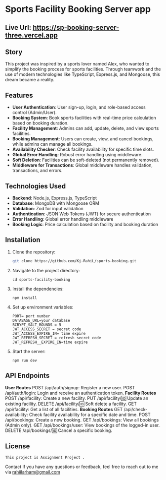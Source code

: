 # Sports Facility Booking Server app

## Live Url: https://sp-booking-server-three.vercel.app

## Story

This project was inspired by a sports lover named Alex, who wanted to simplify the booking process for sports facilities. Through teamwork and the use of modern technologies like TypeScript, Express.js, and Mongoose, this dream became a reality.

## Features

- **User Authentication**: User sign-up, login, and role-based access control (Admin/User).
- **Booking System**: Book sports facilities with real-time price calculation based on booking duration.
- **Facility Management**: Admins can add, update, delete, and view sports facilities.
- **Booking Management**: Users can create, view, and cancel bookings, while admins can manage all bookings.
- **Availability Checker**: Check facility availability for specific time slots.
- **Global Error Handling**: Robust error handling using middleware.
- **Soft Deletion**: Facilities can be soft-deleted (not permanently removed).
- **Middleware for Transactions**: Global middleware handles validation, transactions, and errors.

## Technologies Used

- **Backend**: Node.js, Express.js, TypeScript
- **Database**: MongoDB with Mongoose ORM
- **Validation**: Zod for input validation
- **Authentication**: JSON Web Tokens (JWT) for secure authentication
- **Error Handling**: Global error handling middleware
- **Booking Logic**: Price calculation based on facility and booking duration

## Installation

1. Clone the repository:

   ```bash
   git clone https://github.com/Kj-RahiL/sports-booking.git

    ```
2. Navigate to the project directory:
    ``` 
    cd sports-facility-booking
    ```
3. Install the dependencies:
    ``` 
    npm install
    ```
4. Set up environment variables:
    ```example
    PORT= port number
    DATABASE_URL=your database
    BCRYPT_SALT_ROUNDS = 5
    JWT_ACCESS_SECRET = secret code
    JWT_ACCESS_EXPIRE_IN= time expire
    JWT_REFRESH_SECRET = refresh secret code
    JWT_REFRESH__EXPIRE_IN=time expire
    ```
5. Start the server:
    ```
    npm run dev
    ```
## API Endpoints
**User Routes**
    POST /api/auth/signup: Register a new user.
    POST /api/auth/login: Login and receive an authentication token.
**Facility Routes**
    POST /api/facility: Create a new facility.
    PUT /api/facility/:id: Update an existing facility.
    DELETE /api/facility/:id: Soft delete a facility.
    GET /api/facility: Get a list of all facilities.
**Booking Routes**
    GET /api/check-availability: Check facility availability for a specific date and time.
    POST /api/bookings: Create a new booking.
    GET /api/bookings: View all bookings (Admin only).
    GET /api/bookings/user: View bookings of the logged-in user.
    DELETE /api/bookings/:id: Cancel a specific booking.

## License
    This project is Assignment Project .

Contact
If you have any questions or feedback, feel free to reach out to me via rahiilarham@gmail.com